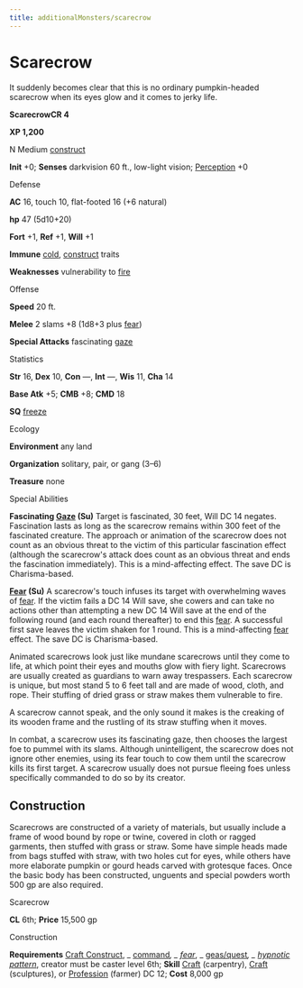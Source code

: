 ```yaml
---
title: additionalMonsters/scarecrow
---
```

# Scarecrow

It suddenly becomes clear that this is no ordinary pumpkin-headed scarecrow when its eyes glow and it comes to jerky life.

**ScarecrowCR 4**

**XP 1,200**

N Medium [construct](monsters/creatureTypes.md#_construct)

**Init** +0; **Senses** darkvision 60 ft., low-light vision; [Perception](additionalMonsters/../skills/perception.md#_perception) +0

Defense

**AC** 16, touch 10, flat-footed 16 (+6 natural)

**hp** 47 (5d10+20)

**Fort** +1, **Ref** +1, **Will** +1

**Immune** [cold](monsters/creatureTypes.md#_cold-subtype), [construct](monsters/creatureTypes.md#_construct) traits

**Weaknesses** vulnerability to [fire](monsters/creatureTypes.md#_fire-subtype)

Offense

**Speed** 20 ft.

**Melee** 2 slams +8 (1d8+3 plus [fear](monsters/universalMonsterRules.md#_fear-(su-or-sp)))

**Special Attacks** fascinating [gaze](monsters/universalMonsterRules.md#_gaze)

Statistics

**Str** 16, **Dex** 10, **Con** —, **Int** —, **Wis** 11, **Cha** 14

**Base Atk** +5; **CMB** +8; **CMD** 18

**SQ** [freeze](monsters/universalMonsterRules.md#_freeze)

Ecology

**Environment** any land

**Organization** solitary, pair, or gang (3–6)

**Treasure** none

Special Abilities

**Fascinating [Gaze](monsters/universalMonsterRules.md#_gaze) (Su)** Target is fascinated, 30 feet, Will DC 14 negates. Fascination lasts as long as the scarecrow remains within 300 feet of the fascinated creature. The approach or animation of the scarecrow does not count as an obvious threat to the victim of this particular fascination effect (although the scarecrow's attack does count as an obvious threat and ends the fascination immediately). This is a mind-affecting effect. The save DC is Charisma-based.

**[Fear](monsters/universalMonsterRules.md#_fear-(su-or-sp)) (Su)** A scarecrow's touch infuses its target with overwhelming waves of [fear](monsters/universalMonsterRules.md#_fear-(su-or-sp)). If the victim fails a DC 14 Will save, she cowers and can take no actions other than attempting a new DC 14 Will save at the end of the following round (and each round thereafter) to end this [fear](monsters/universalMonsterRules.md#_fear-(su-or-sp)). A successful first save leaves the victim shaken for 1 round. This is a mind-affecting [fear](monsters/universalMonsterRules.md#_fear-(su-or-sp)) effect. The save DC is Charisma-based.

Animated scarecrows look just like mundane scarecrows until they come to life, at which point their eyes and mouths glow with fiery light. Scarecrows are usually created as guardians to warn away trespassers. Each scarecrow is unique, but most stand 5 to 6 feet tall and are made of wood, cloth, and rope. Their stuffing of dried grass or straw makes them vulnerable to fire.

A scarecrow cannot speak, and the only sound it makes is the creaking of its wooden frame and the rustling of its straw stuffing when it moves.

In combat, a scarecrow uses its fascinating gaze, then chooses the largest foe to pummel with its slams. Although unintelligent, the scarecrow does not ignore other enemies, using its fear touch to cow them until the scarecrow kills its first target. A scarecrow usually does not pursue fleeing foes unless specifically commanded to do so by its creator.

## Construction

Scarecrows are constructed of a variety of materials, but usually include a frame of wood bound by rope or twine, covered in cloth or ragged garments, then stuffed with grass or straw. Some have simple heads made from bags stuffed with straw, with two holes cut for eyes, while others have more elaborate pumpkin or gourd heads carved with grotesque faces. Once the basic body has been constructed, unguents and special powders worth 500 gp are also required.

Scarecrow

**CL** 6th; **Price** 15,500 gp

Construction

**Requirements** [Craft Construct](additionalMonsters/../monsters/monsterFeats.md#_craft-construct), _ [command](additionalMonsters/../spells/command.md#_command)_, _ [fear](additionalMonsters/../spells/fear.md#_fear)_, _ [geas/quest](additionalMonsters/../spells/geasQuest.md#_geas-quest)_, _ [hypnotic pattern](additionalMonsters/../spells/hypnoticPattern.md#_hypnotic-pattern)_, creator must be caster level 6th; **Skill** [Craft](additionalMonsters/../skills/craft.md#_craft) (carpentry), [Craft](additionalMonsters/../skills/craft.md#_craft) (sculptures), or [Profession](additionalMonsters/../skills/profession.md#_profession) (farmer) DC 12; **Cost** 8,000 gp

